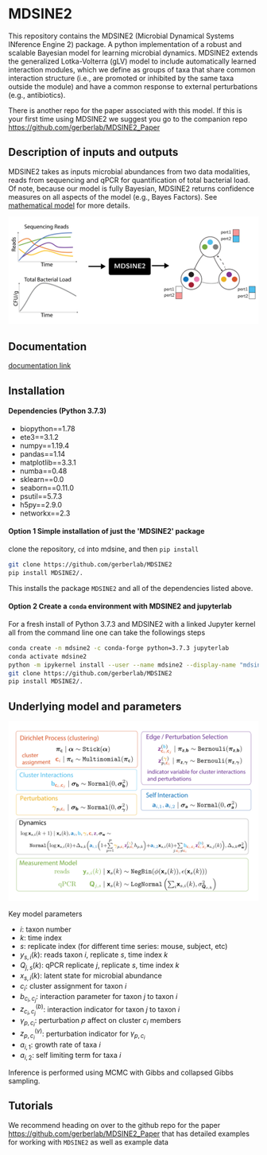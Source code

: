 # MDSINE2

This repository contains the MDSINE2 (Microbial Dynamical Systems INference Engine 2) package. A python implementation of a robust and scalable Bayesian model for learning  microbial dynamics.
MDSINE2 extends the generalized Lotka-Volterra (gLV) model to include automatically learned interaction modules, which we define as groups of taxa that share common interaction structure (i.e., are promoted or inhibited by the same taxa outside the module) and have a common response to external perturbations (e.g., antibiotics).

There is another repo for the paper associated with this model. If this is your first time using MDSINE2 we suggest you go to the companion repo  https://github.com/gerberlab/MDSINE2_Paper

## Description of inputs and outputs

MDSINE2 takes as inputs microbial abundances from two data modalities, reads from sequencing and qPCR for quantification of total bacterial load. Of note, because our model is fully Bayesian, MDSINE2 returns confidence measures on all aspects of the model (e.g., Bayes Factors). See [mathematical model](####Underlying-model-and-parameters) for more details.

<p align="center">
<img src="/figures/github2.svg" width="700" />
</p>

## Documentation
[documentation link](https://htmlpreview.github.io/?https://raw.githubusercontent.com/gerberlab/MDSINE2/master/docs/mdsine2/index.html)

## Installation

#### Dependencies (Python 3.7.3)

 * biopython==1.78
 * ete3==3.1.2
 * numpy==1.19.4
 * pandas==1.14
 * matplotlib==3.3.1
 * numba==0.48
 * sklearn==0.0
 * seaborn==0.11.0
 * psutil==5.7.3
 * h5py==2.9.0
 * networkx==2.3

#### Option 1 Simple installation of just the 'MDSINE2' package

clone the repository, `cd` into mdsine, and then `pip install`
```bash
git clone https://github.com/gerberlab/MDSINE2
pip install MDSINE2/.
```
This installs the package `MDSINE2` and all of the dependencies listed above.

#### Option 2 Create a `conda` environment with MDSINE2 and jupyterlab

For a fresh install of Python 3.7.3 and MDSINE2 with a linked Jupyter kernel all from the command line one can take the followings steps
```bash
conda create -n mdsine2 -c conda-forge python=3.7.3 jupyterlab
conda activate mdsine2
python -m ipykernel install --user --name mdsine2 --display-name "mdsine2"
git clone https://github.com/gerberlab/MDSINE2
pip install MDSINE2/.
 ```


## Underlying model and parameters
<p align="center">
<img src="/figures/github1.svg" width="600" />
</p>

Key model parameters
- $i$: taxon number
- $k$: time index
- $s$: replicate index (for different time series: mouse, subject, etc)
- $y_{s,i}(k)$: reads taxon $i$, replicate $s$, time index $k$
- $Q_{j,s}(k)$: qPCR replicate $j$, replicate $s$, time index $k$
- $x_{s,i}(k)$: latent state for microbial abundance
- $c_i$: cluster assignment for taxon $i$
- $b_{c_i,c_j}$: interaction parameter for taxon $j$ to taxon $i$
- $z^{(b)}_{c_i,c_j}$: interaction indicator for taxon $j$ to taxon $i$
- $\gamma_{p,c_i}$: perturbation $p$ affect on cluster $c_i$ members
- $z^{(\gamma)}_{p,c_i}$: perturbation indicator for $\gamma_{p,c_i}$
- $a_{i,1}$: growth rate of taxa $i$
- $a_{i,2}$: self limiting term for taxa $i$

Inference is performed using MCMC with Gibbs and collapsed Gibbs sampling.

## Tutorials

We recommend heading on over to the github repo for the paper https://github.com/gerberlab/MDSINE2_Paper that has detailed examples for working with `MDSINE2` as well as example data
